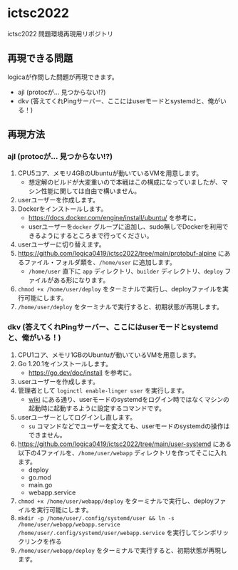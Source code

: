 # ictsc2022

ictsc2022 問題環境再現用リポジトリ

## 再現できる問題

logicaが作問した問題が再現できます。

- ajl (protocが... 見つからない!?)
- dkv (答えてくれPingサーバー、ここにはuserモードとsystemdと、俺がいる！)

## 再現方法

### ajl (protocが... 見つからない!?)

1. CPU5コア、メモリ4GBのUbuntuが動いているVMを用意します。
    - 想定解のビルドが大変重いので本戦はこの構成になっていましたが、マシン性能に関しては自由で構いません。
1. userユーザーを作成します。
1. Dockerをインストールします。
    - <https://docs.docker.com/engine/install/ubuntu/> を参考に。
    - userユーザーを`docker` グループに追加し、sudo無しでDockerを利用できるようにするところまで行ってください。
1. userユーザーに切り替えます。
1. <https://github.com/logica0419/ictsc2022/tree/main/protobuf-alpine> にあるファイル・フォルダ類を、`/home/user` に追加します。
    - `/home/user` 直下に `app` ディレクトリ、`builder` ディレクトリ、`deploy` ファイルがある形になります。
1. `chmod +x /home/user/deploy` をターミナルで実行し、deployファイルを実行可能にします。
1. `/home/user/deploy` をターミナルで実行すると、初期状態が再現します。

### dkv (答えてくれPingサーバー、ここにはuserモードとsystemdと、俺がいる！)

1. CPU1コア、メモリ1GBのUbuntuが動いているVMを用意します。
1. Go 1.20.1をインストールします。
    - <https://go.dev/doc/install> を参考に。
1. userユーザーを作成します。
1. 管理者として `loginctl enable-linger user` を実行します。
    - [wiki](https://wiki.archlinux.jp/index.php/Systemd/%E3%83%A6%E3%83%BC%E3%82%B6%E3%83%BC#.E3.83.AD.E3.82.B0.E3.82.A2.E3.82.A6.E3.83.88.E6.99.82.E3.81.AB.E3.83.A6.E3.83.BC.E3.82.B6.E3.83.BC.E3.83.97.E3.83.AD.E3.82.BB.E3.82.B9.E3.82.92.E7.B5.82.E4.BA.86:~:text=/.local/data%0A...-,systemd%20%E3%81%AE%E3%83%A6%E3%83%BC%E3%82%B6%E3%83%BC%E3%82%A4%E3%83%B3%E3%82%B9%E3%82%BF%E3%83%B3%E3%82%B9%E3%82%92%E8%87%AA%E5%8B%95%E8%B5%B7%E5%8B%95,-systemd%20%E3%81%AE%E3%83%A6%E3%83%BC%E3%82%B6%E3%83%BC) にある通り、userモードのsystemdをログイン時ではなくマシンの起動時に起動するように設定するコマンドです。
1. userユーザーとしてログインし直します。
    - `su` コマンドなどでユーザーを変えても、userモードのsystemdの操作はできません。
1. <https://github.com/logica0419/ictsc2022/tree/main/user-systemd> にある以下の4ファイルを、`/home/user/webapp` ディレクトリを作ってそこに入れます。
    - deploy
    - go.mod
    - main.go
    - webapp.service
1. `chmod +x /home/user/webapp/deploy` をターミナルで実行し、deployファイルを実行可能にします。
1. `mkdir -p /home/user/.config/systemd/user && ln -s /home/user/webapp/webapp.service /home/user/.config/systemd/user/webapp.service` を実行してシンボリックリンクを作る
1. `/home/user/webapp/deploy` をターミナルで実行すると、初期状態が再現します。
